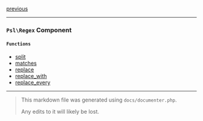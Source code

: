 [previous](pseudo-random.md)

---

### `Psl\Regex` Component

#### `Functions`

- [split](./../../src/Psl/Regex/split.php#L29)
- [matches](./../../src/Psl/Regex/matches.php#L19)
- [replace](./../../src/Psl/Regex/replace.php#L26)
- [replace_with](./../../src/Psl/Regex/replace_with.php#L26)
- [replace_every](./../../src/Psl/Regex/replace_every.php#L27)



---

> This markdown file was generated using `docs/documenter.php`.
>
> Any edits to it will likely be lost.
